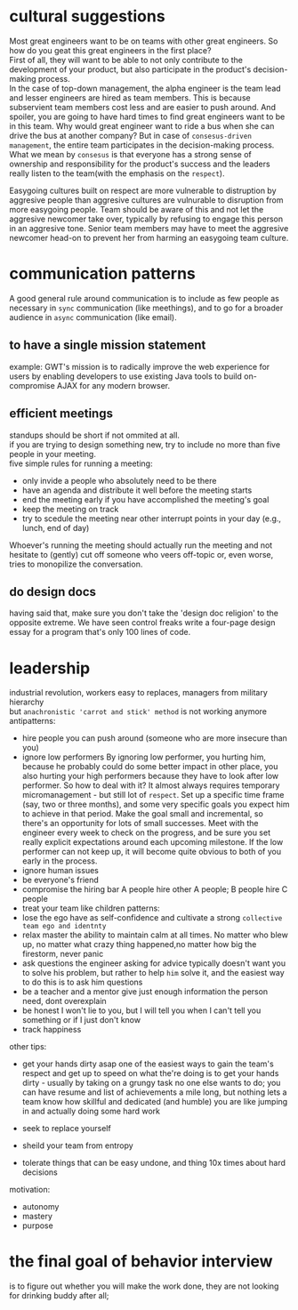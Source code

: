 # cultural suggestions
Most great engineers want to be on teams with other great engineers. So how do you geat this great engineers
in the first place?  
First of all, they will want to be able to not only contribute to the development of your product, but also
participate in the product's decision-making process.  
In the case of top-down management, the alpha engineer is the team lead and lesser engineers are hired as
team members. This is because subservient team members cost less and are easier to push around. And spoiler,
you are going to have hard times to find great engineers want to be in this team. Why would great engineer
want to ride a bus when she can drive the bus at another company? But in case of ```consesus-driven management```,
the entire team participates in the decision-making process.  
What we mean by ```consesus``` is that everyone has a strong sense of ownership and responsibility for the
product's success and the leaders really listen to the team(with the emphasis on the ```respect```).  


Easygoing cultures built on respect are more vulnerable to distruption by aggresive people than aggresive cultures are
vulnurable to disruption from more easygoing people. Team should be aware of this and not let the aggresive newcomer
take over, typically by refusing to engage this person in an aggresive tone. Senior team members may have to meet the
aggresive newcomer head-on to prevent her from harming an easygoing team culture.  


# communication patterns
A good general rule around communication is to include as few people as necessary in ```sync``` communication (like meethings),
and to go for a broader audience in ```async``` communication (like email).  
## to have a single mission statement
example: GWT's mission is to radically improve the web experience for users by enabling developers to use existing Java
tools to build on-compromise AJAX for any modern browser.  
## efficient meetings
standups should be short if not ommited at all.  
if you are trying to design something new, try to include no more than five people in your meeting.  
five simple rules for running a meeting:
* only invide a people who absolutely need to be there
* have an agenda and distribute it well before the meeting starts
* end the meeting early if you have accomplished the meeting's goal
* keep the meeting on track
* try to scedule the meeting near other interrupt points in your day (e.g., lunch, end of day)

Whoever's running the meeting should actually run the meeting and not hesitate to (gently) cut off someone who
veers off-topic or, even worse, tries to monopilize the conversation.  
## do design docs
having said that, make sure you don't take the 'design doc religion' to the opposite extreme. We have seen control
freaks write a four-page design essay for a program that's only 100 lines of code.

# leadership
industrial revolution, workers easy to replaces, managers from military hierarchy  
but ```anachronistic 'carrot and stick' method``` is not working anymore  
antipatterns:
* hire people you can push around (someone who are more insecure than you)
* ignore low performers
By ignoring low performer, you hurting him, because he probably could do some better impact in other place,
you also hurting your high performers because they have to look after low performer. So how to deal with it?
It almost always requires temporary micromanagement - but still lot of ```respect```. Set up a specific time frame
(say, two or three months), and some very specific goals you expect him to achieve in that period. Make the goal
small and incremental, so there's an opportunity for lots of small successes. Meet with the engineer every week to
check on the progress, and be sure you set really explicit expectations around each upcoming milestone. If the low
performer can not keep up, it will become quite obvious to both of you early in the process.
* ignore human issues
* be everyone's friend
* compromise the hiring bar
A people hire other A people; B people hire C people
* treat your team like children
patterns:
* lose the ego
have as self-confidence and cultivate a strong ```collective team ego and identnty```
* relax
master the ability to maintain calm at all times. No matter who blew up, no matter
what crazy thing happened,no matter how big the firestorm, never panic
* ask questions
the engineer asking for advice typically doesn't want you to solve his problem, but
rather to help ```him``` solve it, and the easiest way to do this is to ask him questions
* be a teacher and a mentor
give just enough information the person need, dont overexplain
* be honest
I won't lie to you, but I will tell you when I can't tell you something or if I just don't know
* track happiness

other tips:
* get your hands dirty asap
one of the easiest ways to gain the team's respect and get up to speed on what the're doing is to
get your hands dirty - usually by taking on a grungy task no one else wants to do; you can have
resume and list of achievements a mile long, but nothing lets a team know how skillful and dedicated
(and humble) you are like jumping in and actually doing some hard work

* seek to replace yourself
* sheild your team from entropy
* tolerate things that can be easy undone, and thing 10x times about hard decisions

motivation:
* autonomy
* mastery
* purpose

# the final goal of behavior interview
is to figure out whether you will make the work done, they are not looking for drinking buddy after all;